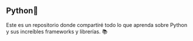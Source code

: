 ## Python🐍

Este es un repositorio donde compartiré todo lo que aprenda sobre Python y sus increíbles frameworks y librerías. 📚

